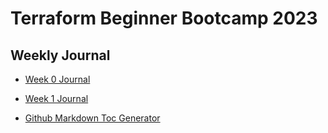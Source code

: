 # Terraform Beginner Bootcamp 2023

## Weekly Journal
- [Week 0 Journal](journal/week0.md)
- [Week 1 Journal](journal/week1.md)

- [Github Markdown Toc Generator]()


